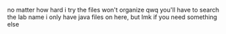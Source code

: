 no matter how hard i try the files won't organize qwq you'll have to search the lab name
i only have java files on here, but lmk if you need something else
